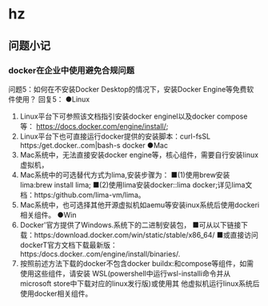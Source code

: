 # hz

## 问题小记
### docker在企业中使用避免合规问题
问题5：如何在不安装Docker Desktop的情况下，安装Docker Engine等免费软件使用？
回复5：
●Linux
1. Linux平台下可参照该文档指引安装docker enginel以及docker compose等：
https://docs.docker.com/engine/install/;
2. Linux平台下也可直接运行docker提供的安装脚本：curl-fsSL https:/get.docker..com|bash-s
docker
●Mac
1. Mac系统中，无法直接安装docker engine等，核心组件，需要自行安装linux虚拟机，
2. Mac系统中的可选替代方式为lima,安装步骤为：
■(1)使用brew安装lima:brew install lima;
■(2)使用lima安装docker::lima docker;详见Iima文档：https:/github.com/Iima-vm/lima。
3. Mac系统中，也可选择其他开源虚拟机如aemu等安装inux系统后使用dockeri相关组件。
●Win
1. Docker'官方提供了Windows.系统下的二进制安装包，
■可从以下链接下载：https:/download.docker.com/win/static/stable/x86_64/
■或直接访问dockerT官方文档下载最新版：https:/docs.docker..com/engine/install/binaries/.
2. 按照前述方法下载的docker不包含docker buildx:和compose等组件，如需使用这些组件，请安装
WSL(powershell中运行wsl-installi命令并从microsoft store中下载对应的linux发行版)或使用其
他虚拟机运行linux系统后使用docker相关组件。
